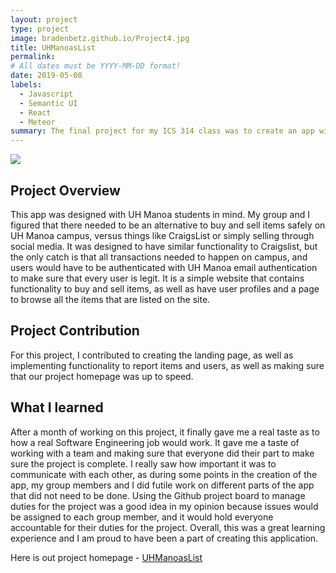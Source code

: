 ```yaml
---
layout: project
type: project
image: bradenbetz.github.io/Project4.jpg     
title: UHManoasList
permalink: 
# All dates must be YYYY-MM-DD format!
date: 2019-05-08
labels:
  - Javascript
  - Semantic UI
  - React
  - Meteor
summary: The final project for my ICS 314 class was to create an app with teams of three to four individuals.
---
```


<img class="ui centered image" src="/images/landing.png">

## Project Overview

This app was designed with UH Manoa students in mind.  My group and I figured that there needed to be an alternative to buy and sell items safely on UH Manoa campus, versus things like CraigsList or simply selling through social media.  It was designed to have similar functionality to Craigslist, but the only catch is that all transactions needed to happen on campus, and users would have to be authenticated with UH Manoa email authentication to make sure that every user is legit.  It is a simple website that contains functionality to buy and sell items, as well as have user profiles and a page to browse all the items that are listed on the site.

## Project Contribution

For this project, I contributed to creating the landing page, as well as implementing functionality to report items and users, as well as making sure that our project homepage was up to speed.

## What I learned

After a month of working on this project, it finally gave me a real taste as to how a real Software Engineering job would work.  It gave me a taste of working with a team and making sure that everyone did their part to make sure the project is complete.  I really saw how important it was to communicate with each other, as during some points in the creation of the app, my group members and I did futile work on different parts of the app that did not need to be done.  Using the Github project board to manage duties for the project was a good idea in my opinion because issues would be assigned to each group member, and it would hold everyone accountable for their duties for the project. Overall, this was a great learning experience and I am proud to have been a part of creating this application.

Here is out project homepage - [UHManoasList](https://uhmanoaslist.github.io)
